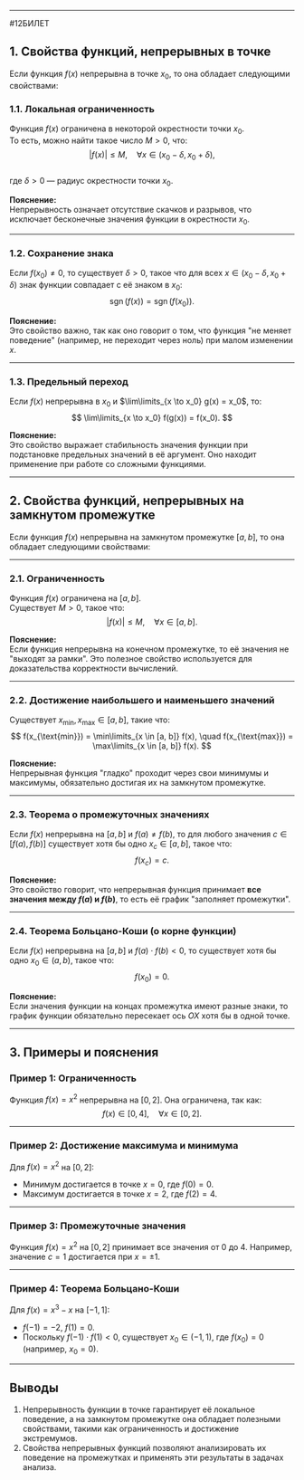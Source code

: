 

---
#12БИЛЕТ
## 1. Свойства функций, непрерывных в точке

Если функция $f(x)$ непрерывна в точке $x_0$, то она обладает следующими свойствами:

### 1.1. Локальная ограниченность
Функция $f(x)$ ограничена в некоторой окрестности точки $x_0$.  
То есть, можно найти такое число $M > 0$, что:  
$$
|f(x)| \leq M, \quad \forall x \in (x_0 - \delta, x_0 + \delta),
$$  
где $\delta > 0$ — радиус окрестности точки $x_0$.  

**Пояснение:**  
Непрерывность означает отсутствие скачков и разрывов, что исключает бесконечные значения функции в окрестности $x_0$.  

---

### 1.2. Сохранение знака
Если $f(x_0) \neq 0$, то существует $\delta > 0$, такое что для всех $x \in (x_0 - \delta, x_0 + \delta)$ знак функции совпадает с её знаком в $x_0$:  
$$
\operatorname{sgn}(f(x)) = \operatorname{sgn}(f(x_0)).
$$

**Пояснение:**  
Это свойство важно, так как оно говорит о том, что функция "не меняет поведение" (например, не переходит через ноль) при малом изменении $x$.  

---

### 1.3. Предельный переход
Если $f(x)$ непрерывна в $x_0$ и $\lim\limits_{x \to x_0} g(x) = x_0$, то:  
$$
\lim\limits_{x \to x_0} f(g(x)) = f(x_0).
$$

**Пояснение:**  
Это свойство выражает стабильность значения функции при подстановке предельных значений в её аргумент. Оно находит применение при работе со сложными функциями.

---

## 2. Свойства функций, непрерывных на замкнутом промежутке

Если функция $f(x)$ непрерывна на замкнутом промежутке $[a, b]$, то она обладает следующими свойствами:

---

### 2.1. Ограниченность
Функция $f(x)$ ограничена на $[a, b]$.  
Существует $M > 0$, такое что:  
$$
|f(x)| \leq M, \quad \forall x \in [a, b].
$$

**Пояснение:**  
Если функция непрерывна на конечном промежутке, то её значения не "выходят за рамки". Это полезное свойство используется для доказательства корректности вычислений.

---

### 2.2. Достижение наибольшего и наименьшего значений
Существует $x_{\text{min}}, x_{\text{max}} \in [a, b]$, такие что:  
$$
f(x_{\text{min}}) = \min\limits_{x \in [a, b]} f(x), \quad f(x_{\text{max}}) = \max\limits_{x \in [a, b]} f(x).
$$

**Пояснение:**  
Непрерывная функция "гладко" проходит через свои минимумы и максимумы, обязательно достигая их на замкнутом промежутке.

---

### 2.3. Теорема о промежуточных значениях
Если $f(x)$ непрерывна на $[a, b]$ и $f(a) \neq f(b)$, то для любого значения $c \in [f(a), f(b)]$ существует хотя бы одно $x_c \in [a, b]$, такое что:  
$$
f(x_c) = c.
$$

**Пояснение:**  
Это свойство говорит, что непрерывная функция принимает **все значения между $f(a)$ и $f(b)$**, то есть её график "заполняет промежутки".

---

### 2.4. Теорема Больцано-Коши (о корне функции)
Если $f(x)$ непрерывна на $[a, b]$ и $f(a) \cdot f(b) < 0$, то существует хотя бы одно $x_0 \in (a, b)$, такое что:  
$$
f(x_0) = 0.
$$

**Пояснение:**  
Если значения функции на концах промежутка имеют разные знаки, то график функции обязательно пересекает ось $OX$ хотя бы в одной точке.

---

## 3. Примеры и пояснения

### Пример 1: Ограниченность
Функция $f(x) = x^2$ непрерывна на $[0, 2]$. Она ограничена, так как:  
$$
f(x) \in [0, 4], \quad \forall x \in [0, 2].
$$

---

### Пример 2: Достижение максимума и минимума
Для $f(x) = x^2$ на $[0, 2]$:  
- Минимум достигается в точке $x = 0$, где $f(0) = 0$.
- Максимум достигается в точке $x = 2$, где $f(2) = 4$.

---

### Пример 3: Промежуточные значения
Функция $f(x) = x^2$ на $[0, 2]$ принимает все значения от $0$ до $4$. Например, значение $c = 1$ достигается при $x = \pm 1$.

---

### Пример 4: Теорема Больцано-Коши
Для $f(x) = x^3 - x$ на $[-1, 1]$:  
- $f(-1) = -2$, $f(1) = 0$.
- Поскольку $f(-1) \cdot f(1) < 0$, существует $x_0 \in (-1, 1)$, где $f(x_0) = 0$ (например, $x_0 = 0$).

---

## Выводы
1. Непрерывность функции в точке гарантирует её локальное поведение, а на замкнутом промежутке она обладает полезными свойствами, такими как ограниченность и достижение экстремумов.
2. Свойства непрерывных функций позволяют анализировать их поведение на промежутках и применять эти результаты в задачах анализа.
